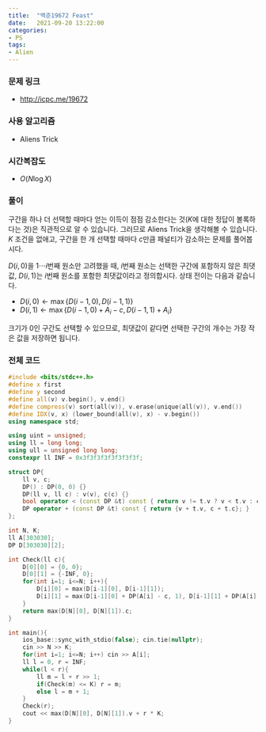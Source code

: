 ```yaml
---
title:  "백준19672 Feast"
date:   2021-09-20 13:22:00
categories:
- PS
tags:
- Alien
---
```


### 문제 링크
* http://icpc.me/19672

### 사용 알고리즘
* Aliens Trick

### 시간복잡도
* $O(N \log X)$

### 풀이
구간을 하나 더 선택할 때마다 얻는 이득이 점점 감소한다는 것($K$에 대한 정답이 볼록하다는 것)은 직관적으로 알 수 있습니다. 그러므로 Aliens Trick을 생각해볼 수 있습니다. $K$ 조건을 없애고, 구간을 한 개 선택할 때마다 $c$만큼 패널티가 감소하는 문제를 풀어봅시다.

$D(i, 0)$을 $1\cdots i$번째 원소만 고려했을 때, $i$번째 원소는 선택한 구간에 포함하지 않은 최댓값, $D(i, 1)$는 $i$번째 원소를 포함한 최댓값이라고 정의합시다. 상태 전이는 다음과 같습니다.

* $D(i, 0) \leftarrow \max\lbrace D(i-1, 0), D(i-1, 1) \rbrace$
* $D(i, 1) \leftarrow \max\lbrace D(i-1, 0) + A_i - c, D(i-1, 1) + A_i \rbrace$

크기가 0인 구간도 선택할 수 있으므로, 최댓값이 같다면 선택한 구간의 개수는 가장 작은 값을 저장하면 됩니다.

### 전체 코드
```cpp
#include <bits/stdc++.h>
#define x first
#define y second
#define all(v) v.begin(), v.end()
#define compress(v) sort(all(v)), v.erase(unique(all(v)), v.end())
#define IDX(v, x) (lower_bound(all(v), x) - v.begin())
using namespace std;

using uint = unsigned;
using ll = long long;
using ull = unsigned long long;
constexpr ll INF = 0x3f3f3f3f3f3f3f3f;

struct DP{
    ll v, c;
    DP() : DP(0, 0) {}
    DP(ll v, ll c) : v(v), c(c) {}
    bool operator < (const DP &t) const { return v != t.v ? v < t.v : c > t.c; }
    DP operator + (const DP &t) const { return {v + t.v, c + t.c}; }
};

int N, K;
ll A[303030];
DP D[303030][2];

int Check(ll c){
    D[0][0] = {0, 0};
    D[0][1] = {-INF, 0};
    for(int i=1; i<=N; i++){
        D[i][0] = max(D[i-1][0], D[i-1][1]);
        D[i][1] = max(D[i-1][0] + DP(A[i] - c, 1), D[i-1][1] + DP(A[i], 0));
    }
    return max(D[N][0], D[N][1]).c;
}

int main(){
    ios_base::sync_with_stdio(false); cin.tie(nullptr);
    cin >> N >> K;
    for(int i=1; i<=N; i++) cin >> A[i];
    ll l = 0, r = INF;
    while(l < r){
        ll m = l + r >> 1;
        if(Check(m) <= K) r = m;
        else l = m + 1;
    }
    Check(r);
    cout << max(D[N][0], D[N][1]).v + r * K;
}
```

